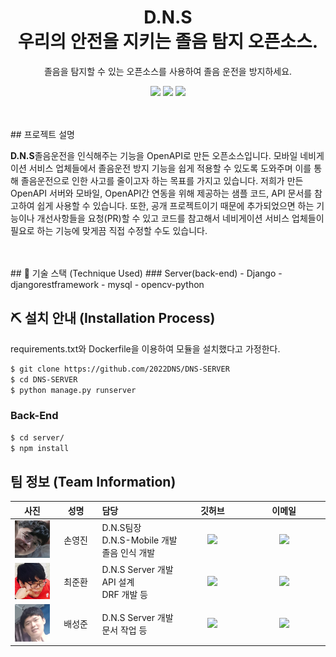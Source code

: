 <h1 align="center"><strong>D.N.S</strong><br>우리의 안전을 지키는 졸음 탐지 오픈소스.</h1>
<p align="center">
 졸음을 탐지할 수 있는 오픈소스를 사용하여 졸음 운전을 방지하세요.
</p>
<p align="center">
  <img src="https://img.shields.io/github/repo-size/2022DNS/DNS-SERVER?style=for-the-badge"/>
  <a href = "https://github.com/2022DNS/DNS-SERVER"><img src="https://img.shields.io/badge/REPO-DNS_SERVER-informatoinal?style=for-the-badge"/></a>
  <a href = "https://github.com/2022DNS/DNS-ANDROID"><img src="https://img.shields.io/badge/REPO-DNS_ANDROID-informatoinal?style=for-the-badge"/></a>
  <br>
  
</p>
<br>
<br>
## 프로젝트 설명
<p><b>D.N.S</b>졸음운전을 인식해주는 기능을 OpenAPI로 만든 오픈소스입니다. 모바일 네비게이션 서비스 업체들에서 졸음운전 방지 기능을 쉽게 적용할 수 있도록 도와주며 이를 통해 졸음운전으로 인한 사고를 줄이고자 하는 목표를 가지고 있습니다. 저희가 만든 OpenAPI 서버와 모바일, OpenAPI간 연동을 위해 제공하는 샘플 코드, API 문서를 참고하여 쉽게 사용할 수 있습니다. 또한, 공개 프로젝트이기 때문에 추가되었으면 하는 기능이나 개선사항들을 요청(PR)할 수 있고 코드를 참고해서 네비게이션 서비스 업체들이 필요로 하는 기능에 맞게끔 직접 수정할 수도 있습니다.</p>
<br><br>
## 🔧 기술 스택 (Technique Used)
### Server(back-end)
 - Django
 - djangorestframework
 - mysql
 - opencv-python

## ⛏ 설치 안내 (Installation Process)
requirements.txt와 Dockerfile을 이용하여 모듈을 설치했다고 가정한다.

```bash
$ git clone https://github.com/2022DNS/DNS-SERVER
$ cd DNS-SERVER
$ python manage.py runserver
```

### Back-End
```bash
$ cd server/
$ npm install
```

## 팀 정보 (Team Information)
<table width="788">
<thead>
<tr>
<th width="100" align="center">사진</th>
<th width="100" align="center">성명</th>
<th width="200" align="left">담당</th>
<th width="150" align="center">깃허브</th>
<th width="225" align="center">이메일</th>
</tr> 
</thead>
<tbody>
    <tr>
        <td width="100" align="center"><img src="/images/youngjin.png" width="60" height="60"></td>
        <td width="100" align="center">손영진</td>
        <td width="150">D.N.S팀장<br>D.N.S-Mobile 개발<br>졸음 인식 개발</td>
        <td width="100" align="center">
          <a href="https://github.com/ILoveGameCoding">
            <img src="http://img.shields.io/badge/ILoveGameCoding-655ced?style=social&logo=github"/>
          </a>
        </td>
        <td width="175" align="center">
          <a href="mailto:sonkim1001@naver.com"><img src="https://img.shields.io/static/v1?label=&message=sonkim1001@naver.com&color=blue&style=flat-square&logo=gmail"></a>
        </td>
    </tr>
    <tr>
        <td width="100" align="center"><img src="/images/junan.PNG" width="60" eight="60"></td>
        <td width="100" align="center">최준환</td>
        <td width="150">D.N.S Server 개발<br>API 설계<br>DRF 개발 등</td>
        <td width="100" align="center">
          <a href="https://github.com/junanhouse">
            <img src="http://img.shields.io/badge/junanhouse-655ced?style=social&logo=github"/>
          </a>
        </td>
        <td width="175" align="center">
          <a href="mailto:home99032@naver.com"><img src="https://img.shields.io/static/v1?label=&message=home99032@naver.com&color=orange&style=flat-square&logo=gmail"></a>
        </td>
    </tr>
    <tr>
        <td width="100" align="center"><img src="/images/sungjoon.png" width="60" height="60"></td>
        <td width="100" align="center">배성준</td>
        <td width="150">D.N.S Server 개발<br>문서 작업 등</td>
        <td width="100" align="center">
          <a href="https://github.com/westofsky">
            <img src="http://img.shields.io/badge/westofsky-655ced?style=social&logo=github"/>
          </a>
        </td>
        <td width="175" align="center">
          <a href="mailto:westofsky159@gamil.com"><img src="https://img.shields.io/static/v1?label=&message=westofsky159@gamil.com&color=critical&style=flat-square&logo=gmail"></a>
        </td>
    </tr>
</tbody>
</table>
